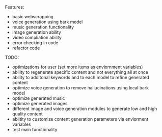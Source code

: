 Features:
- basic webscrapping 
- voice generation using bark model 
- music generation functionality 
- image generation ability
- video compliation ability
- error checking in code
- refactor code




TODO:
- optimizations for user (set more items as enviornment variables)
- ability to regenerate specific content and not everything all at once
- ability to additonal keywords and to each model to refine generated content 
- optimize voice generation to remove hallucinations using local bark model
- optimize generated music
- optimize generated images
- different image and voice generation modules to generate low and high quality content
- abiltity to customize content generation parameters via enviorment variables
- test main functionality